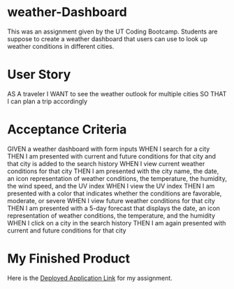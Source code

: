 # weather-Dashboard

This was an assignment given by the UT Coding Bootcamp. Students are suppose to create a weather dashboard that users can use to look up weather conditions in different cities.  

# User Story 
AS A traveler
I WANT to see the weather outlook for multiple cities
SO THAT I can plan a trip accordingly


 
# Acceptance Criteria 

GIVEN a weather dashboard with form inputs
WHEN I search for a city
THEN I am presented with current and future conditions for that city and that city is added to the search history
WHEN I view current weather conditions for that city
THEN I am presented with the city name, the date, an icon representation of weather conditions, the temperature, the humidity, the wind speed, and the UV index
WHEN I view the UV index
THEN I am presented with a color that indicates whether the conditions are favorable, moderate, or severe
WHEN I view future weather conditions for that city
THEN I am presented with a 5-day forecast that displays the date, an icon representation of weather conditions, the temperature, and the humidity
WHEN I click on a city in the search history
THEN I am again presented with current and future conditions for that city



# My Finished Product
Here is the [Deployed Application Link](https://dgib21.github.io/javascriptQuiz/) for my assignment. 



